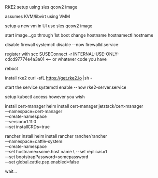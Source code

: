 RKE2 setup using sles qcow2 image

assumes KVM/libvirt using VMM

setup a new vm in UI
use sles qcow2 image

start image...go through 1st boot
change hostname
hostnamectl hostname <name>

disable firewall
systemctl disable --now firewalld.service

register with scc
SUSEConnect -r INTERNAL-USE-ONLY-cdcd97774e4a3a01 <-- or whatever code you have

reboot

install rke2
curl -sfL https://get.rke2.io |sh -

start the service
systemctl enable --now rke2-server.service

setup kubectl access however you wish

install cert-manager
helm install cert-manager jetstack/cert-manager \
--namespace=cert-manager \
--create-namespace \
--version=1.11.0 \
--set installCRDs=true


rancher install
helm install rancher rancher/rancher \
--namespace=cattle-system \
--create-namespace \
--set hostname=some.host.name \ 
--set replicas=1 \
--set bootstrapPassword=somepassword \
--set global.cattle.psp.enabled=false

wait...